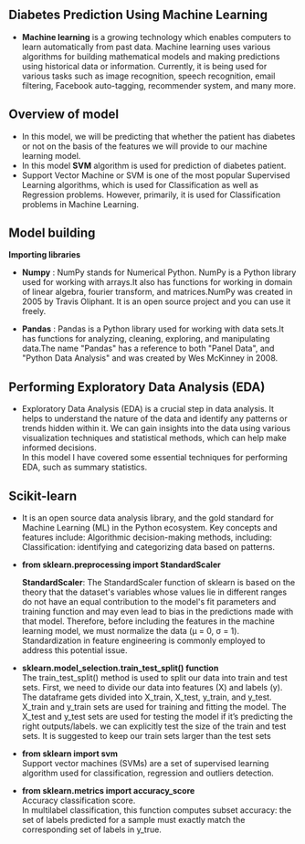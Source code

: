 ## Diabetes Prediction Using Machine Learning
- **Machine learning** is a growing technology which enables computers to learn automatically from past data. Machine learning uses various algorithms for building mathematical      models and making predictions using historical data or information. Currently, it is being used for various tasks such as image recognition, speech recognition, email            filtering, Facebook auto-tagging, recommender system, and many more.

## Overview of model
- In this model, we will be predicting that whether the patient has diabetes or not on the basis of the features we will provide to our machine learning model.
- In this model **SVM** algorithm is used for prediction of diabetes patient.
- Support Vector Machine or SVM is one of the most popular Supervised Learning algorithms, which is used for Classification as well as Regression problems. However, primarily,     it is used for Classification problems in Machine Learning.

## Model building

**Importing libraries** <br>
 - **Numpy** : NumPy stands for Numerical Python. NumPy is a Python library used for working with arrays.It also has functions for working in domain of linear algebra, fourier                  transform, and matrices.NumPy was created in 2005 by Travis Oliphant. It is an open source project and you can use it freely. <br>

 - **Pandas** : Pandas is a Python library used for working with data sets.It has functions for analyzing, cleaning, exploring, and manipulating data.The name "Pandas" has a                     reference to both "Panel Data", and "Python Data Analysis" and was created by Wes McKinney in 2008.

## Performing Exploratory Data Analysis (EDA) 
- Exploratory Data Analysis (EDA) is a crucial step in data analysis. It helps to understand the nature of the data and identify any patterns or trends hidden within it. We can    gain insights into the data using various visualization techniques and statistical methods, which can help make informed decisions. <br>
          In this model I have covered some essential techniques for performing EDA, such as summary statistics.

## Scikit-learn
- It is an open source data analysis library, and the gold standard for Machine Learning (ML) in the Python ecosystem. Key concepts and features include:                           Algorithmic decision-making methods, including: Classification: identifying and categorizing data based on patterns. <br>

- **from sklearn.preprocessing import StandardScaler** <br>

  **StandardScaler**: The StandardScaler function of sklearn is based on the theory that the dataset's variables whose values lie in different ranges do not have an equal                              contribution to the model's fit parameters and training function and may even lead to bias in the predictions made with that model. Therefore, before                             including the features in the machine learning model, we must normalize the data (µ = 0, σ = 1). Standardization in feature engineering is commonly                               employed to address this potential issue.

- **sklearn.model_selection.train_test_split() function** <br>
  The train_test_split() method is used to split our data into train and test sets. First, we need to divide our data into features (X) and labels (y). The dataframe gets          divided into X_train, X_test, y_train, and y_test. X_train and y_train sets are used for training and fitting the model. The X_test and y_test sets are used for testing the      model if it’s predicting the right outputs/labels. we can explicitly test the size of the train and test sets. It is suggested to keep our train sets larger than the test sets

- **from sklearn import svm** <br>
  Support vector machines (SVMs) are a set of supervised learning algorithm used for classification, regression and outliers detection.

- **from sklearn.metrics import accuracy_score** <br>
  Accuracy classification score. <br>
  In multilabel classification, this function computes subset accuracy: the set of labels predicted for a sample must exactly match the corresponding set of labels in y_true.
